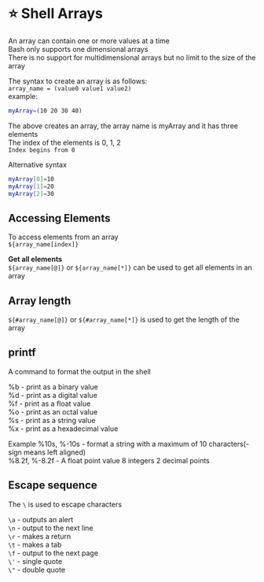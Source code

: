# :star: Shell Arrays  

An array can contain one or more values at a time  
Bash only supports one dimensional arrays  
There is no support for multidimensional arrays but no limit to the size of the array  

The syntax to create an array is as follows:  
`array_name = (value0 value1 value2)`  
example:

```bash
myArray=(10 20 30 40)
```

The above creates an array, the array name is myArray and it has three elements  
The index of the elements is 0, 1, 2  
`Index begins from 0`  

Alternative syntax  
```bash
myArray[0]=10
myArray[1]=20
myArray[2]=30
```

## Accessing Elements  
To access elements from an array  
`${array_name[index]}`  
  
__Get all elements__  
`${array_name[@]}` or `${array_name[*]}` can be used to get all elements in an array  

## Array length  

`${#array_name[@]}` or `${#array_name[*]}` is used to get the length of the array  

## printf

A command to format the output in the shell  

%b - print as a binary value  
%d - print as a digital value  
%f - print as a float value  
%o - print as an octal value  
%s -  print as a string value  
%x - print as a hexadecimal value

Example
%10s, %-10s - format a string with a maximum of 10 characters(- sign means left aligned)  
%8.2f, %-8.2f - A float point value 8 integers 2 decimal points  

## Escape sequence

The `\` is used to escape characters  

`\a` - outputs an alert  
`\n` - output to the next line  
`\r` - makes a return  
`\t` - makes a tab  
`\f` - output to the next page  
`\'` - single quote  
`\"` - double quote  

